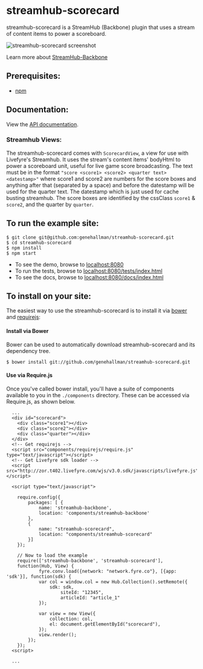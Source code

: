 # streamhub-scorecard

streamhub-scorecard is a StreamHub (Backbone) plugin that uses a stream of content items to power a scoreboard.

![streamhub-scorecard screenshot](https://drive.google.com/uc?id=0BwAX440-rUypWEVaMkkwYjltUEk "streamhub-scorecard screenshot")

Learn more about [StreamHub-Backbone](http://github.com/gobengo/streamhub-backbone)

## Prerequisites:
+ [npm](http://npmjs.org/)

## Documentation:
View the [API documentation](http://htmlpreview.github.com/?https://github.com/genehallman/streamhub-scorecard/blob/master/docs/index.html).

### Streamhub Views:
The streamhub-scorecard comes with ```ScorecardView```, a view for use with Livefyre's Streamhub. 
It uses the stream's content items' bodyHtml to power a scoreboard unit, useful for live game score broadcasting.
The text must be in the format ```"score <score1> <score2> <quarter text> <datestamp>"``` where score1 and score2 are numbers
for the score boxes and anything after that (separated by a space) and before the datestamp will be used for the quarter text.
The datestamp which is just used for cache busting streamhub.
The score boxes are identified by the cssClass ```score1``` & ```score2```, and the quarter by ```quarter```.

## To run the example site:

```
$ git clone git@github.com:genehallman/streamhub-scorecard.git
$ cd streamhub-scorecard
$ npm install
$ npm start
```

+ To see the demo, browse to [localhost:8080](http://localhost:8080)
+ To run the tests, browse to [localhost:8080/tests/index.html](http://localhost:8080/tests/index.html)
+ To see the docs, browse to [localhost:8080/docs/index.html](http://localhost:8080/docs/index.html)

## To install on your site:
The easiest way to use the streamhub-scorecard is to install it via [bower](http://twitter.github.com/bower/) and [requirejs](http://requirejs.org/):

#### Install via Bower
Bower can be used to automatically download streamhub-scorecard and its dependency tree.

```
$ bower install git://github.com/genehallman/streamhub-scorecard.git
```

#### Use via Require.js
Once you've called bower install, you'll have a suite of components available to you in the ```./components``` directory. These can be accessed via Require.js, as shown below.

```
  ...
  <div id="scorecard">
  	<div class="score1"></div>
  	<div class="score2"></div>
  	<div class="quarter"></div>
  </div>
  <!-- Get requirejs -->
  <script src="components/requirejs/require.js" type="text/javascript"></script>
  <!-- Get Livefyre sdk loader -->
  <script src="http://zor.t402.livefyre.com/wjs/v3.0.sdk/javascripts/livefyre.js"></script>
  
  <script type="text/javascript">

  	require.config({
  		packages: [	{
  			name: 'streamhub-backbone',
  			location: 'components/streamhub-backbone'
  		},
  		{
  			name: "streamhub-scorecard",
  			location: "components/streamhub-scorecard"
  		}]
  	});
  
  	// Now to load the example
  	require(['streamhub-backbone', 'streamhub-scorecard'],
  	function(Hub, View) {
  			fyre.conv.load({network: "network.fyre.co"}, [{app: 'sdk'}], function(sdk) {
  	    	var col = window.col = new Hub.Collection().setRemote({
  	    		sdk: sdk,
  					siteId: "12345",
  					articleId: "article_1"
  			});
            
  			var view = new View({
  				collection: col,
  				el: document.getElementById("scorecard"),
  			});
  			view.render();
  		});
  	});
  <script>
  
  ...
```
